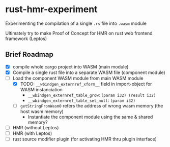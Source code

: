 # rust-hmr-experiment

Experimenting the compilation of a single `.rs` file into `.wasm` module


Ultimately try to make Proof of Concept for HMR on rust web frontend framework (Leptos)

## Brief Roadmap

- [x] compile whole cargo project into WASM (main module)
- [x] Compile a single rust file into a separate WASM file (component module)
- [ ] Load the component WASM module from main WASM module
  - [x] TODO: `__wbindgen_externref_xform__` field in import-object for WASM instanciation
    - `__wbindgen_externref_table_grow`: `(param i32) (result i32)`
    - `__wbindgen_externref_table_set_null`: `(param i32)`
  - [ ] `getStringFromWasm0` refers the address of wrong wasm memory (the host wasm memory)
    - Instantiate the component module using the same & shared memory?
- [ ] HMR (without Leptos)
- [ ] HMR (with Leptos)
- [ ] rust source modifier plugin (for activating HMR thru plugin interface)
